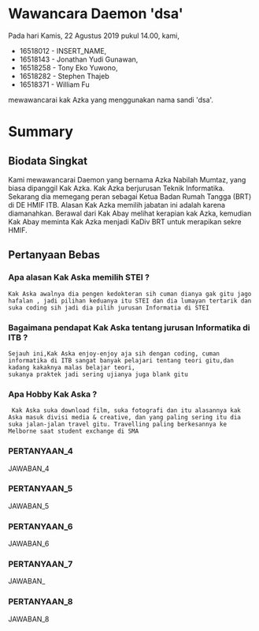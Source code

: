 # Wawancara Daemon 'dsa'
Pada hari Kamis, 22 Agustus 2019 pukul 14.00, kami,
- 16518012 - INSERT_NAME,
- 16518143 - Jonathan Yudi Gunawan,
- 16518258 - Tony Eko Yuwono,
- 16518282 - Stephen Thajeb
- 16518371 - William Fu

mewawancarai kak Azka yang menggunakan nama sandi 'dsa'.

# Summary
## Biodata Singkat
Kami mewawancarai Daemon yang bernama Azka Nabilah Mumtaz, yang biasa dipanggil Kak Azka. Kak Azka berjurusan Teknik Informatika. Sekarang dia memegang peran sebagai Ketua Badan Rumah Tangga (BRT) di DE HMIF ITB. Alasan Kak Azka memilih jabatan ini adalah karena diamanahkan. Berawal dari Kak Abay melihat kerapian kak Azka, kemudian Kak Abay meminta Kak Azka menjadi KaDiv BRT untuk merapikan sekre HMIF.

## Pertanyaan Bebas
### Apa alasan Kak Aska memilih STEI ?
	Kak Aska awalnya dia pengen kedokteran sih cuman dianya gak gitu jago hafalan , jadi pilihan keduanya itu STEI dan dia lumayan tertarik dan suka coding sih jadi dia pilih jurusan Informatia di STEI


### Bagaimana pendapat Kak Aska tentang jurusan Informatika di ITB ?
	Sejauh ini,Kak Aska enjoy-enjoy aja sih dengan coding, cuman informatika di ITB sangat banyak pelajari tentang teori gitu,dan kadang kakaknya malas belajar teori, 
	sukanya praktek jadi sering ujianya juga blank gitu 

### Apa Hobby Kak Aska ?
	 Kak Aska suka download film, suka fotografi dan itu alasannya kak Aska masuk divisi media & creative, dan yang paling sering itu dia suka jalan-jalan travel gitu. Travelling paling berkesannya ke Melborne saat student exchange di SMA

### PERTANYAAN_4
  JAWABAN_4

### PERTANYAAN_5
  JAWABAN_5

### PERTANYAAN_6
  JAWABAN_6

### PERTANYAAN_7
  JAWABAN_

### PERTANYAAN_8
  JAWABAN_8

